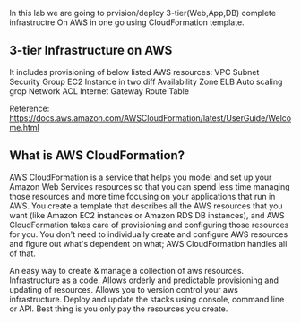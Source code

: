 In this lab we are going to prvision/deploy 3-tier(Web,App,DB) complete infrastructre On AWS in one go using CloudFormation template.

## 3-tier Infrastructure on AWS
It includes provisioning of below listed AWS resources:
VPC
Subnet
Security Group
EC2 Instance in two diff Availability Zone
ELB
Auto scaling grop
Network ACL
Internet Gateway
Route Table


Reference:
https://docs.aws.amazon.com/AWSCloudFormation/latest/UserGuide/Welcome.html

## What is AWS CloudFormation?

AWS CloudFormation is a service that helps you model and set up your Amazon Web Services resources so that you can spend less time managing those resources and more time focusing on your applications that run in AWS. You create a template that describes all the AWS resources that you want (like Amazon EC2 instances or Amazon RDS DB instances), and AWS CloudFormation takes care of provisioning and configuring those resources for you. You don't need to individually create and configure AWS resources and figure out what's dependent on what; AWS CloudFormation handles all of that.


An easy way to create & manage a collection of aws resources.
Infrastructure as a code.
Allows orderly and predictable provisioning and updating of resources.
Allows you to version control your aws infrastructure.
Deploy and update the stacks using console, command line or API.
Best thing is you only pay the resources you create.



